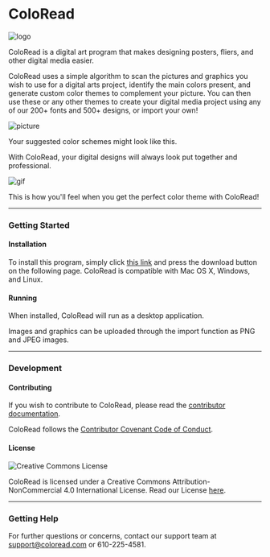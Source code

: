 # ColoRead
![logo](http://www.mgxcopy.com/mindshare/wp-content/uploads/2015/05/2000px-BYR_color_wheel.svg_.png)

ColoRead is a digital art program that makes designing posters, fliers, and other digital media easier. 

ColoRead uses a simple algorithm to scan the pictures and graphics you wish to use for a digital arts project, identify the main colors present, and generate custom color themes to complement your picture. You can then use these or any other themes to create your digital media project using any of our 200+ fonts and 500+ designs, or import your own!

![picture](/Users/emmaknaub/Desktop/coolors.jpg)

Your suggested color schemes might look like this.

With ColoRead, your digital designs will always look put together and professional. 

![gif](https://media.giphy.com/media/5xtDarziy6FezwXWCbu/giphy.gif) 

This is how you'll feel when you get the perfect color theme with ColoRead!

------

### Getting Started

#### Installation

To install this program, simply click <u>this link</u> and press the download button on the following page. ColoRead is compatible with Mac OS X, Windows, and Linux.

#### Running

When installed, ColoRead will run as a desktop application.

Images and graphics can be uploaded through the import function as PNG and JPEG images.

------

### Development

#### Contributing

If you wish to contribute to ColoRead, please read the <u>contributor documentation</u>.

ColoRead follows the [Contributor Covenant Code of Conduct](CODE-OF-CONDUCT.md).

#### License

![Creative Commons License](https://i.creativecommons.org/l/by-nc/4.0/88x31.png)

ColoRead is licensed under a Creative Commons Attribution-NonCommercial 4.0 International License.
Read our License [here](LICENSE.md).

------

### Getting Help

For further questions or concerns, contact our support team at support@coloread.com or 610-225-4581.


